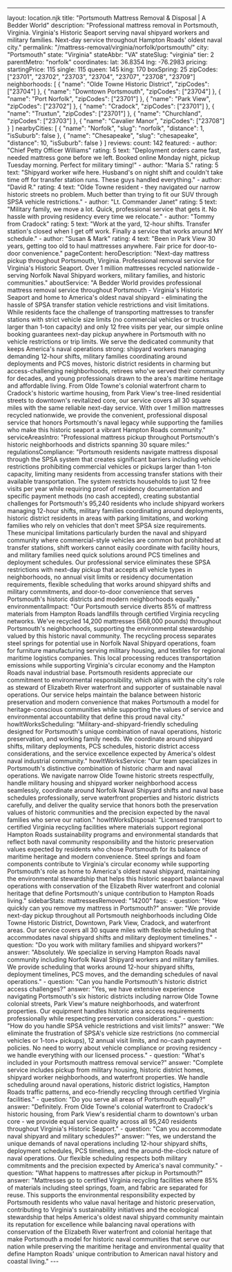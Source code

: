 ---
layout: location.njk
title: "Portsmouth Mattress Removal & Disposal | A Bedder World"
description: "Professional mattress removal in Portsmouth, Virginia. Virginia's Historic Seaport serving naval shipyard workers and military families. Next-day service throughout Hampton Roads' oldest naval city."
permalink: "/mattress-removal/virginia/norfolk/portsmouth/"
city: "Portsmouth" state: "Virginia" stateAbbr: "VA" stateSlug: "virginia" tier: 2 parentMetro: "norfolk" coordinates: lat: 36.8354 lng: -76.2983 pricing: startingPrice: 115 single: 115 queen: 145 king: 170 boxSpring: 25 zipCodes: ["23701", "23702", "23703", "23704", "23707", "23708", "23709"] neighborhoods: [ { "name": "Olde Towne Historic District", "zipCodes": ["23704"] }, { "name": "Downtown Portsmouth", "zipCodes": ["23704"] }, { "name": "Port Norfolk", "zipCodes": ["23701"] }, { "name": "Park View", "zipCodes": ["23702"] }, { "name": "Cradock", "zipCodes": ["23701"] }, { "name": "Truxtun", "zipCodes": ["23701"] }, { "name": "Churchland", "zipCodes": ["23703"] }, { "name": "Cavalier Manor", "zipCodes": ["23708"] } ] nearbyCities: [ { "name": "Norfolk", "slug": "norfolk", "distance": 1, "isSuburb": false }, { "name": "Chesapeake", "slug": "chesapeake", "distance": 10, "isSuburb": false } ] reviews: count: 142 featured: - author: "Chief Petty Officer Williams" rating: 5 text: "Deployment orders came fast, needed mattress gone before we left. Booked online Monday night, pickup Tuesday morning. Perfect for military timing!" - author: "Maria S." rating: 5 text: "Shipyard worker wife here. Husband's on night shift and couldn't take time off for transfer station runs. These guys handled everything." - author: "David R." rating: 4 text: "Olde Towne resident - they navigated our narrow historic streets no problem. Much better than trying to fit our SUV through SPSA vehicle restrictions." - author: "Lt. Commander Janet" rating: 5 text: "Military family, we move a lot. Quick, professional service that gets it. No hassle with proving residency every time we relocate." - author: "Tommy from Cradock" rating: 5 text: "Work at the yard, 12-hour shifts. Transfer station's closed when I get off work. Finally a service that works around MY schedule." - author: "Susan & Mark" rating: 4 text: "Been in Park View 30 years, getting too old to haul mattresses anywhere. Fair price for door-to-door convenience." pageContent: heroDescription: "Next-day mattress pickup throughout Portsmouth, Virginia. Professional removal service for Virginia's Historic Seaport. Over 1 million mattresses recycled nationwide - serving Norfolk Naval Shipyard workers, military families, and historic communities." aboutService: "A Bedder World provides professional mattress removal service throughout Portsmouth - Virginia's Historic Seaport and home to America's oldest naval shipyard - eliminating the hassle of SPSA transfer station vehicle restrictions and visit limitations. While residents face the challenge of transporting mattresses to transfer stations with strict vehicle size limits (no commercial vehicles or trucks larger than 1-ton capacity) and only 12 free visits per year, our simple online booking guarantees next-day pickup anywhere in Portsmouth with no vehicle restrictions or trip limits. We serve the dedicated community that keeps America's naval operations strong: shipyard workers managing demanding 12-hour shifts, military families coordinating around deployments and PCS moves, historic district residents in charming but access-challenging neighborhoods, retirees who've served their community for decades, and young professionals drawn to the area's maritime heritage and affordable living. From Olde Towne's colonial waterfront charm to Cradock's historic wartime housing, from Park View's tree-lined residential streets to downtown's revitalized core, our service covers all 30 square miles with the same reliable next-day service. With over 1 million mattresses recycled nationwide, we provide the convenient, professional disposal service that honors Portsmouth's naval legacy while supporting the families who make this historic seaport a vibrant Hampton Roads community." serviceAreasIntro: "Professional mattress pickup throughout Portsmouth's historic neighborhoods and districts spanning 30 square miles:" regulationsCompliance: "Portsmouth residents navigate mattress disposal through the SPSA system that creates significant barriers including vehicle restrictions prohibiting commercial vehicles or pickups larger than 1-ton capacity, limiting many residents from accessing transfer stations with their available transportation. The system restricts households to just 12 free visits per year while requiring proof of residency documentation and specific payment methods (no cash accepted), creating substantial challenges for Portsmouth's 95,240 residents who include shipyard workers managing 12-hour shifts, military families coordinating around deployments, historic district residents in areas with parking limitations, and working families who rely on vehicles that don't meet SPSA size requirements. These municipal limitations particularly burden the naval and shipyard community where commercial-style vehicles are common but prohibited at transfer stations, shift workers cannot easily coordinate with facility hours, and military families need quick solutions around PCS timelines and deployment schedules. Our professional service eliminates these SPSA restrictions with next-day pickup that accepts all vehicle types in neighborhoods, no annual visit limits or residency documentation requirements, flexible scheduling that works around shipyard shifts and military commitments, and door-to-door convenience that serves Portsmouth's historic districts and modern neighborhoods equally." environmentalImpact: "Our Portsmouth service diverts 85% of mattress materials from Hampton Roads landfills through certified Virginia recycling networks. We've recycled 14,200 mattresses (568,000 pounds) throughout Portsmouth's neighborhoods, supporting the environmental stewardship valued by this historic naval community. The recycling process separates steel springs for potential use in Norfolk Naval Shipyard operations, foam for furniture manufacturing serving military housing, and textiles for regional maritime logistics companies. This local processing reduces transportation emissions while supporting Virginia's circular economy and the Hampton Roads naval industrial base. Portsmouth residents appreciate our commitment to environmental responsibility, which aligns with the city's role as steward of Elizabeth River waterfront and supporter of sustainable naval operations. Our service helps maintain the balance between historic preservation and modern convenience that makes Portsmouth a model for heritage-conscious communities while supporting the values of service and environmental accountability that define this proud naval city." howItWorksScheduling: "Military-and-shipyard-friendly scheduling designed for Portsmouth's unique combination of naval operations, historic preservation, and working family needs. We coordinate around shipyard shifts, military deployments, PCS schedules, historic district access considerations, and the service excellence expected by America's oldest naval industrial community." howItWorksService: "Our team specializes in Portsmouth's distinctive combination of historic charm and naval operations. We navigate narrow Olde Towne historic streets respectfully, handle military housing and shipyard worker neighborhood access seamlessly, coordinate around Norfolk Naval Shipyard shifts and naval base schedules professionally, serve waterfront properties and historic districts carefully, and deliver the quality service that honors both the preservation values of historic communities and the precision expected by the naval families who serve our nation." howItWorksDisposal: "Licensed transport to certified Virginia recycling facilities where materials support regional Hampton Roads sustainability programs and environmental standards that reflect both naval community responsibility and the historic preservation values expected by residents who chose Portsmouth for its balance of maritime heritage and modern convenience. Steel springs and foam components contribute to Virginia's circular economy while supporting Portsmouth's role as home to America's oldest naval shipyard, maintaining the environmental stewardship that helps this historic seaport balance naval operations with conservation of the Elizabeth River waterfront and colonial heritage that define Portsmouth's unique contribution to Hampton Roads living." sidebarStats: mattressesRemoved: "14200" faqs: - question: "How quickly can you remove my mattress in Portsmouth?" answer: "We provide next-day pickup throughout all Portsmouth neighborhoods including Olde Towne Historic District, Downtown, Park View, Cradock, and waterfront areas. Our service covers all 30 square miles with flexible scheduling that accommodates naval shipyard shifts and military deployment timelines." - question: "Do you work with military families and shipyard workers?" answer: "Absolutely. We specialize in serving Hampton Roads naval community including Norfolk Naval Shipyard workers and military families. We provide scheduling that works around 12-hour shipyard shifts, deployment timelines, PCS moves, and the demanding schedules of naval operations." - question: "Can you handle Portsmouth's historic district access challenges?" answer: "Yes, we have extensive experience navigating Portsmouth's six historic districts including narrow Olde Towne colonial streets, Park View's mature neighborhoods, and waterfront properties. Our equipment handles historic area access requirements professionally while respecting preservation considerations." - question: "How do you handle SPSA vehicle restrictions and visit limits?" answer: "We eliminate the frustration of SPSA's vehicle size restrictions (no commercial vehicles or 1-ton+ pickups), 12 annual visit limits, and no-cash payment policies. No need to worry about vehicle compliance or proving residency - we handle everything with our licensed process." - question: "What's included in your Portsmouth mattress removal service?" answer: "Complete service includes pickup from military housing, historic district homes, shipyard worker neighborhoods, and waterfront properties. We handle scheduling around naval operations, historic district logistics, Hampton Roads traffic patterns, and eco-friendly recycling through certified Virginia facilities." - question: "Do you serve all areas of Portsmouth equally?" answer: "Definitely. From Olde Towne's colonial waterfront to Cradock's historic housing, from Park View's residential charm to downtown's urban core - we provide equal service quality across all 95,240 residents throughout Virginia's Historic Seaport." - question: "Can you accommodate naval shipyard and military schedules?" answer: "Yes, we understand the unique demands of naval operations including 12-hour shipyard shifts, deployment schedules, PCS timelines, and the around-the-clock nature of naval operations. Our flexible scheduling respects both military commitments and the precision expected by America's naval community." - question: "What happens to mattresses after pickup in Portsmouth?" answer: "Mattresses go to certified Virginia recycling facilities where 85% of materials including steel springs, foam, and fabric are separated for reuse. This supports the environmental responsibility expected by Portsmouth residents who value naval heritage and historic preservation, contributing to Virginia's sustainability initiatives and the ecological stewardship that helps America's oldest naval shipyard community maintain its reputation for excellence while balancing naval operations with conservation of the Elizabeth River waterfront and colonial heritage that make Portsmouth a model for historic naval communities that serve our nation while preserving the maritime heritage and environmental quality that define Hampton Roads' unique contribution to American naval history and coastal living." ---